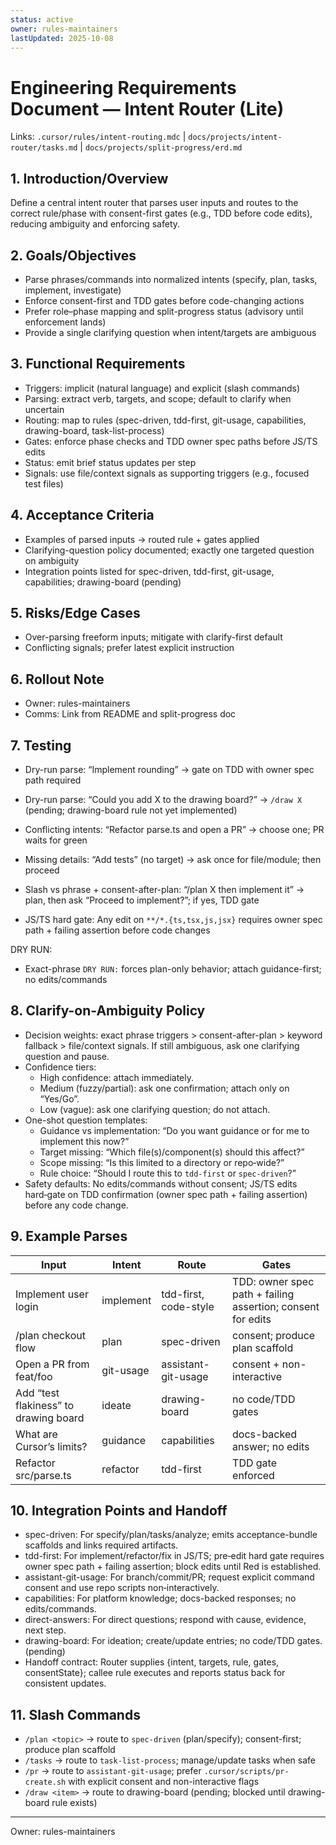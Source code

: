 ```yaml
---
status: active
owner: rules-maintainers
lastUpdated: 2025-10-08
---
```


# Engineering Requirements Document — Intent Router (Lite)

Links: `.cursor/rules/intent-routing.mdc` | `docs/projects/intent-router/tasks.md` | `docs/projects/split-progress/erd.md`

## 1. Introduction/Overview

Define a central intent router that parses user inputs and routes to the correct rule/phase with consent-first gates (e.g., TDD before code edits), reducing ambiguity and enforcing safety.

## 2. Goals/Objectives

- Parse phrases/commands into normalized intents (specify, plan, tasks, implement, investigate)
- Enforce consent-first and TDD gates before code-changing actions
- Prefer role–phase mapping and split-progress status (advisory until enforcement lands)
- Provide a single clarifying question when intent/targets are ambiguous

## 3. Functional Requirements

- Triggers: implicit (natural language) and explicit (slash commands)
- Parsing: extract verb, targets, and scope; default to clarify when uncertain
- Routing: map to rules (spec-driven, tdd-first, git-usage, capabilities, drawing-board, task-list-process)
- Gates: enforce phase checks and TDD owner spec paths before JS/TS edits
- Status: emit brief status updates per step
- Signals: use file/context signals as supporting triggers (e.g., focused test files)

## 4. Acceptance Criteria

- Examples of parsed inputs → routed rule + gates applied
- Clarifying-question policy documented; exactly one targeted question on ambiguity
- Integration points listed for spec-driven, tdd-first, git-usage, capabilities; drawing-board (pending)

## 5. Risks/Edge Cases

- Over-parsing freeform inputs; mitigate with clarify-first default
- Conflicting signals; prefer latest explicit instruction

## 6. Rollout Note

- Owner: rules-maintainers
- Comms: Link from README and split-progress doc

## 7. Testing

- Dry-run parse: “Implement rounding” → gate on TDD with owner spec path required
- Dry-run parse: “Could you add X to the drawing board?” → `/draw X` (pending; drawing-board rule not yet implemented)

- Conflicting intents: “Refactor parse.ts and open a PR” → choose one; PR waits for green
- Missing details: “Add tests” (no target) → ask once for file/module; then proceed
- Slash vs phrase + consent-after-plan: “/plan X then implement it” → plan, then ask “Proceed to implement?”; if yes, TDD gate
- JS/TS hard gate: Any edit on `**/*.{ts,tsx,js,jsx}` requires owner spec path + failing assertion before code changes

DRY RUN:

- Exact-phrase `DRY RUN:` forces plan-only behavior; attach guidance-first; no edits/commands

## 8. Clarify-on-Ambiguity Policy

- Decision weights: exact phrase triggers > consent-after-plan > keyword fallback > file/context signals. If still ambiguous, ask one clarifying question and pause.
- Confidence tiers:
  - High confidence: attach immediately.
  - Medium (fuzzy/partial): ask one confirmation; attach only on “Yes/Go”.
  - Low (vague): ask one clarifying question; do not attach.
- One-shot question templates:
  - Guidance vs implementation: “Do you want guidance or for me to implement this now?”
  - Target missing: “Which file(s)/component(s) should this affect?”
  - Scope missing: “Is this limited to a directory or repo‑wide?”
  - Rule choice: “Should I route this to `tdd-first` or `spec-driven`?”
- Safety defaults: No edits/commands without consent; JS/TS edits hard‑gate on TDD confirmation (owner spec path + failing assertion) before any code change.

## 9. Example Parses

| Input                                 | Intent    | Route                 | Gates                                                       |
| ------------------------------------- | --------- | --------------------- | ----------------------------------------------------------- |
| Implement user login                  | implement | tdd-first, code-style | TDD: owner spec path + failing assertion; consent for edits |
| /plan checkout flow                   | plan      | spec-driven           | consent; produce plan scaffold                              |
| Open a PR from feat/foo               | git-usage | assistant-git-usage   | consent + non-interactive                                   |
| Add “test flakiness” to drawing board | ideate    | drawing-board         | no code/TDD gates                                           |
| What are Cursor’s limits?             | guidance  | capabilities          | docs-backed answer; no edits                                |
| Refactor src/parse.ts                 | refactor  | tdd-first             | TDD gate enforced                                           |

## 10. Integration Points and Handoff

- spec-driven: For specify/plan/tasks/analyze; emits acceptance-bundle scaffolds and links required artifacts.
- tdd-first: For implement/refactor/fix in JS/TS; pre‑edit hard gate requires owner spec path + failing assertion; block edits until Red is established.
- assistant-git-usage: For branch/commit/PR; request explicit command consent and use repo scripts non‑interactively.
- capabilities: For platform knowledge; docs-backed responses; no edits/commands.
- direct-answers: For direct questions; respond with cause, evidence, next step.
- drawing-board: For ideation; create/update entries; no code/TDD gates. (pending)
- Handoff contract: Router supplies {intent, targets, rule, gates, consentState}; callee rule executes and reports status back for consistent updates.

## 11. Slash Commands

- `/plan <topic>` → route to `spec-driven` (plan/specify); consent-first; produce plan scaffold
- `/tasks` → route to `task-list-process`; manage/update tasks when safe
- `/pr` → route to `assistant-git-usage`; prefer `.cursor/scripts/pr-create.sh` with explicit consent and non-interactive flags
- `/draw <item>` → route to drawing-board (pending; blocked until drawing-board rule exists)

---

Owner: rules-maintainers

